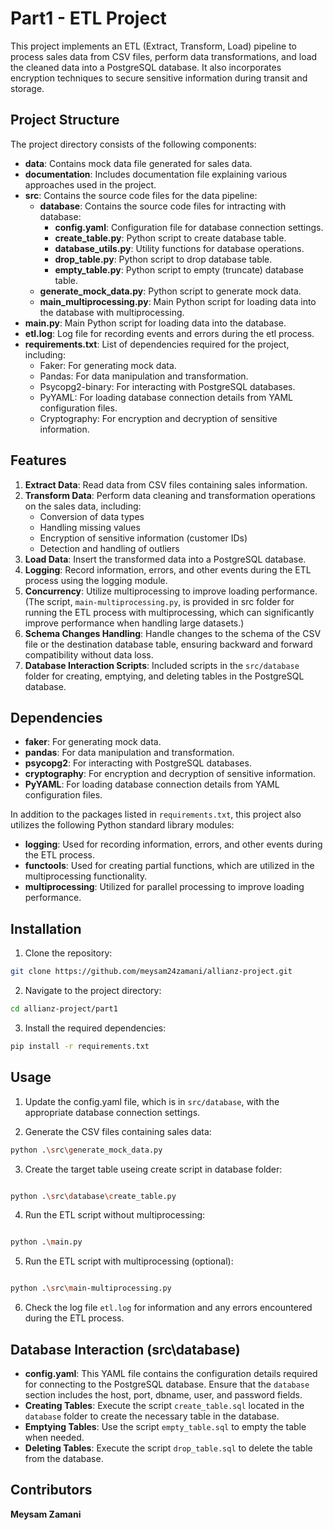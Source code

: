 # Part1 - ETL Project

This project implements an ETL (Extract, Transform, Load) pipeline to process sales data from CSV files, perform data transformations, and load the cleaned data into a PostgreSQL database. It also incorporates encryption techniques to secure sensitive information during transit and storage.

## Project Structure

The project directory consists of the following components:

- **data**: Contains mock data file generated for sales data.
- **documentation**: Includes documentation file explaining various approaches used in the project.
- **src**: Contains the source code files for the data pipeline:
  - **database**: Contains the source code files for intracting with database:
    - **config.yaml**: Configuration file for database connection settings.
    - **create_table.py**: Python script to create database table.
    - **database_utils.py**: Utility functions for database operations.
    - **drop_table.py**: Python script to drop database table.
    - **empty_table.py**: Python script to empty (truncate) database table.
  - **generate_mock_data.py**: Python script to generate mock data.
  - **main_multiprocessing.py**: Main Python script for loading data into the database with multiprocessing.
- **main.py**: Main Python script for loading data into the database.
- **etl.log**: Log file for recording events and errors during the etl process.
- **requirements.txt**: List of dependencies required for the project, including:
  - Faker: For generating mock data.
  - Pandas: For data manipulation and transformation.
  - Psycopg2-binary: For interacting with PostgreSQL databases.
  - PyYAML: For loading database connection details from YAML configuration files.
  - Cryptography: For encryption and decryption of sensitive information.

## Features

1. **Extract Data**: Read data from CSV files containing sales information.
2. **Transform Data**: Perform data cleaning and transformation operations on the sales data, including:
   - Conversion of data types
   - Handling missing values
   - Encryption of sensitive information (customer IDs)
   - Detection and handling of outliers
3. **Load Data**: Insert the transformed data into a PostgreSQL database.
4. **Logging**: Record information, errors, and other events during the ETL process using the logging module.
5. **Concurrency**: Utilize multiprocessing to improve loading performance. (The script, `main-multiprocessing.py`, is provided in src folder for running the ETL process with multiprocessing, which can significantly improve performance when handling large datasets.)
6. **Schema Changes Handling**: Handle changes to the schema of the CSV file or the destination database table, ensuring backward and forward compatibility without data loss.
7. **Database Interaction Scripts**: Included scripts in the `src/database` folder for creating, emptying, and deleting tables in the PostgreSQL database.

## Dependencies

- **faker**: For generating mock data.
- **pandas**: For data manipulation and transformation.
- **psycopg2**: For interacting with PostgreSQL databases.
- **cryptography**: For encryption and decryption of sensitive information.
- **PyYAML**: For loading database connection details from YAML configuration files.

In addition to the packages listed in `requirements.txt`, this project also utilizes the following Python standard library modules:

- **logging**: Used for recording information, errors, and other events during the ETL process.
- **functools**: Used for creating partial functions, which are utilized in the multiprocessing functionality.
- **multiprocessing**: Utilized for parallel processing to improve loading performance.

## Installation

1. Clone the repository:

```bash
git clone https://github.com/meysam24zamani/allianz-project.git
```

2. Navigate to the project directory:

```bash
cd allianz-project/part1
```

3. Install the required dependencies:

```bash
pip install -r requirements.txt
```

## Usage

1. Update the config.yaml file, which is in `src/database`, with the appropriate database connection settings.

2. Generate the CSV files containing sales data:

```bash
python .\src\generate_mock_data.py
```

3. Create the target table useing create script in database folder:

```bash

python .\src\database\create_table.py

```

4. Run the ETL script without multiprocessing:

```bash

python .\main.py

```

5. Run the ETL script with multiprocessing (optional):

```bash

python .\src\main-multiprocessing.py

```

6. Check the log file `etl.log` for information and any errors encountered during the ETL process.


## Database Interaction (src\database)

- **config.yaml**: This YAML file contains the configuration details required for connecting to the PostgreSQL database. Ensure that the `database` section includes the host, port, dbname, user, and password fields.
- **Creating Tables**: Execute the script `create_table.sql` located in the `database` folder to create the necessary table in the database.
- **Emptying Tables**: Use the script `empty_table.sql` to empty the table when needed.
- **Deleting Tables**: Execute the script `drop_table.sql` to delete the table from the database.

## Contributors

**Meysam Zamani**